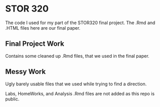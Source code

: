 # STOR 320
The code I used for my part of the STOR320 final project. The .Rmd and .HTML files here are our final paper. 

## Final Project Work
Contains some cleaned up .Rmd files, that we used in the final paper. 

## Messy Work
Ugly barely usable files that we used while trying to find a direction.

Labs, HomeWorks, and Analysis .Rmd files are not added as this repo is public.
